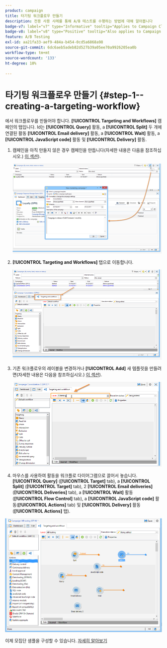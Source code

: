 ```yaml
---
product: campaign
title: 타기팅 워크플로우 만들기
description: 전용 사용 사례를 통해 A/B 테스트를 수행하는 방법에 대해 알아봅니다
badge-v7: label="v7" type="Informative" tooltip="Applies to Campaign Classic v7"
badge-v8: label="v8" type="Positive" tooltip="Also applies to Campaign v8"
feature: A/B Testing
exl-id: aa21fa33-aef9-484a-b454-0cd5a6868a98
source-git-commit: 6dc6aeb5adeb82d527b39a05ee70a9926205ea0b
workflow-type: tm+mt
source-wordcount: '133'
ht-degree: 10%

---
```


# 타기팅 워크플로우 만들기 {#step-1--creating-a-targeting-workflow}



에서 워크플로우를 만들어야 합니다. **[!UICONTROL Targeting and Workflows]** 캠페인의 탭입니다. Id는 **[!UICONTROL Query]** 활동, a **[!UICONTROL Split]** 두 개에 연결된 활동 **[!UICONTROL Email delivery]** 활동, a **[!UICONTROL Wait]** 활동, a **[!UICONTROL JavaScript code]** 활동 및 **[!UICONTROL Delivery]** 활동.

1. 캠페인을 아직 만들지 않은 경우 캠페인을 만듭니다(자세한 내용은 다음을 참조하십시오.) [이 섹션](../../campaign/using/setting-up-marketing-campaigns.md#creating-a-campaign)).

   ![](assets/use_case_abtesting_targetwkfl_001.png)

1. **[!UICONTROL Targeting and Workflows]** 탭으로 이동합니다. 

   ![](assets/use_case_abtesting_targetwkfl_002.png)

1. 기존 워크플로우의 레이블을 변경하거나 **[!UICONTROL Add]** 새 템플릿을 만들려면(자세한 내용은 다음을 참조하십시오.) [이 섹션](../../campaign/using/marketing-campaign-deliveries.md#selecting-the-target-population)).

   ![](assets/use_case_abtesting_targetwkfl_003.png)

1. 마우스를 사용하여 활동을 워크플로 다이어그램으로 끌어서 놓습니다. **[!UICONTROL Query]** (**[!UICONTROL Target]** tab), a **[!UICONTROL Split]** (**[!UICONTROL Target]** tab), 2 **[!UICONTROL Email deliveries]** (**[!UICONTROL Deliveries]** tab), a **[!UICONTROL Wait]** 활동(**[!UICONTROL Flow Control]** tab), a **[!UICONTROL JavaScript code]** 활동(**[!UICONTROL Actions]** tab) 및 **[!UICONTROL Delivery]** 활동(**[!UICONTROL Actions]** 탭).

![](assets/use_case_abtesting_targetwkfl_004.png)

이제 모집단 샘플을 구성할 수 있습니다. [자세히 알아보기](a-b-testing-uc-population-samples.md)
